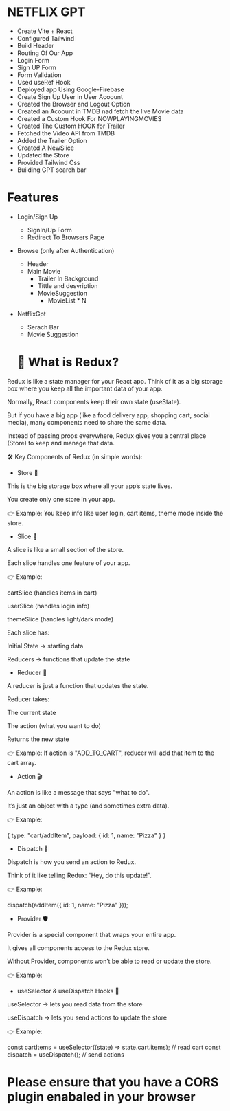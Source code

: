 # NETFLIX GPT 

- Create Vite + React
- Configured Tailwind
- Build Header
- Routing Of Our App
- Login Form
- Sign UP Form
- Form Validation
- Used useRef Hook
- Deployed app Using Google-Firebase
- Create Sign Up User in User Acoount
- Created the Browser and Logout Option
- Created an Acoount in TMDB nad fetch the live Movie data
- Created a Custom Hook For NOWPLAYINGMOVIES
- Created The Custom HOOK for Trailer
- Fetched the Video API from TMDB
- Added the Trailer Option
- Created A NewSlice
- Updated the Store
- Provided Tailwind Css
- Building GPT search bar



# Features

- Login/Sign Up 
   - SignIn/Up Form
   - Redirect To Browsers Page

- Browse (only after Authentication)
  - Header
  - Main Movie
    - Trailer In Background
    - Tittle and desvription
    - MovieSuggestion
      - MovieList * N

- NetflixGpt
  - Serach Bar
  - Movie Suggestion

  # 🚀 What is Redux?

Redux is like a state manager for your React app.
Think of it as a big storage box where you keep all the important data of your app.

Normally, React components keep their own state (useState).

But if you have a big app (like a food delivery app, shopping cart, social media), many components need to share the same data.

Instead of passing props everywhere, Redux gives you a central place (Store) to keep and manage that data.

🛠 Key Components of Redux (in simple words):

- Store 🏪

This is the big storage box where all your app’s state lives.

You create only one store in your app.

👉 Example: You keep info like user login, cart items, theme mode inside the store.

- Slice 🍰

A slice is like a small section of the store.

Each slice handles one feature of your app.

👉 Example:

cartSlice (handles items in cart)

userSlice (handles login info)

themeSlice (handles light/dark mode)

Each slice has:

Initial State → starting data

Reducers → functions that update the state

- Reducer 🔄

A reducer is just a function that updates the state.

Reducer takes:

The current state

The action (what you want to do)

Returns the new state

👉 Example:
If action is "ADD_TO_CART", reducer will add that item to the cart array.

- Action 🎬

An action is like a message that says "what to do".

It’s just an object with a type (and sometimes extra data).

👉 Example:

{ type: "cart/addItem", payload: { id: 1, name: "Pizza" } }


- Dispatch 📢

Dispatch is how you send an action to Redux.

Think of it like telling Redux: “Hey, do this update!”.

👉 Example:

dispatch(addItem({ id: 1, name: "Pizza" }));


- Provider 🛡

Provider is a special component that wraps your entire app.

It gives all components access to the Redux store.

Without Provider, components won’t be able to read or update the store.

👉 Example:

<Provider store={store}>
   <App />
</Provider>


- useSelector & useDispatch Hooks 🎣

useSelector → lets you read data from the store

useDispatch → lets you send actions to update the store

👉 Example:

const cartItems = useSelector((state) => state.cart.items); // read cart
const dispatch = useDispatch(); // send actions





# Please ensure that you have a CORS plugin enabaled in your browser